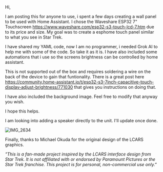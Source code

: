 Hi,


I am posting this for anyone to use, i spent a few days creating a wall panel to be used with Home Assistant.  I chose the Waveshare ESP32 7" Touchscreen https://www.waveshare.com/esp32-s3-touch-lcd-7.htm due to its price and size.  My goal was to create a esphome touch panel similar to what you see in Star Trek.  

I have shared my YAML code, now I am no programmer, i needed Grok AI to help me with some of the code.  So take it as it is.  I have also included some automations that i use so the screens brightness can be controlled by home assistant.

This is not supported out of the box and requires soldering a wire on the back of the device to gain that funtionality.  There is a great post here https://community.home-assistant.io/t/esp32-s3-7inch-capacitive-touch-display-adjust-brightness/771030 that gives you instructions on doing that.

I have also included the background image.  Feel free to modify that anyway you wish.

I hope this helps.

I am looking into adding a speaker directly to the unit.  I'll update once done.


![IMG_2634](https://github.com/user-attachments/assets/d3923220-90f8-4204-a73b-9c8f3d54d1b9)

Finally, thanks to Michael Okuda for the original design of the LCARS graphics.

 *"This is a fan-made project inspired by the LCARS interface design from Star Trek. It is not affiliated with or endorsed by Paramount Pictures or the Star Trek franchise. This project is for personal, non-commercial use only."*  
